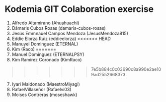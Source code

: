 # Kodemia GIT Colaboration exercise

1. Alfredo Altamirano (Ahuahuachi)
2. Dámaris Cubos Rosas (damaris-cubos-rosas)
3. Jesús Emmnauel Campos Mendoza (JesusMendoza815)
4. Eddie Elorza Ruiz (eddieelorza)
<<<<<<< HEAD
5. Manuyel Dominguez (ETERNAL)
6. Kim (Raco)
=======
5. Manuel Dominguez (ETERNALPSY)
6. Kim Ramírez Coronado (KimRaco)
>>>>>>> 7e5b884c0c03690c8a990e2ae109ad2552668373
7. Iyari Maldonado (MaestroMiyagi)
8. RafaelVillaseñor (Rafaelvi03)
9. Moises Contreras (moseshawk)
